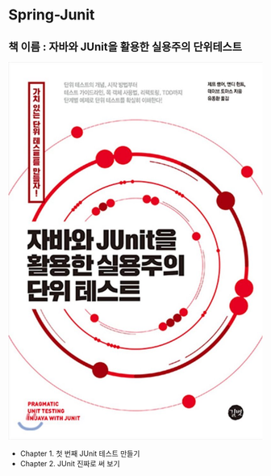 # Spring-Junit

## 책 이름 : 자바와 JUnit을 활용한 실용주의 단위테스트

![](.gitbook/assets/junit.jpg)



* Chapter 1. 첫 번째 JUnit 테스트 만들기
* Chapter 2.  JUnit 진짜로 써 보기





